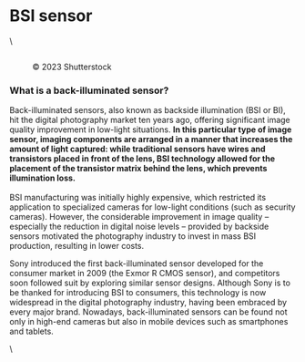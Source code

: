 # BSI sensor

\


<figure><img src="https://images.versus.io/property/backilluminatedsensor-1598453599507.variety.jpg" alt=""><figcaption><p>© 2023 Shutterstock</p></figcaption></figure>

### What is a back-illuminated sensor?

Back-illuminated sensors, also known as backside illumination (BSI or BI), hit the digital photography market ten years ago, offering significant image quality improvement in low-light situations. **In this particular type of image sensor, imaging components are arranged in a manner that increases the amount of light captured: while traditional sensors have wires and transistors placed in front of the lens, BSI technology allowed for the placement of the transistor matrix behind the lens, which prevents illumination loss.**\
\
BSI manufacturing was initially highly expensive, which restricted its application to specialized cameras for low-light conditions (such as security cameras). However, the considerable improvement in image quality – especially the reduction in digital noise levels – provided by backside sensors motivated the photography industry to invest in mass BSI production, resulting in lower costs.

Sony introduced the first back-illuminated sensor developed for the consumer market in 2009 (the Exmor R CMOS sensor), and competitors soon followed suit by exploring similar sensor designs. Although Sony is to be thanked for introducing BSI to consumers, this technology is now widespread in the digital photography industry, having been embraced by every major brand. Nowadays, back-illuminated sensors can be found not only in high-end cameras but also in mobile devices such as smartphones and tablets.

\

